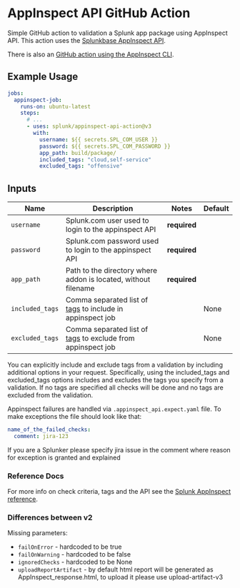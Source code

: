 # AppInspect API GitHub Action

Simple GitHub action to validation a Splunk app package using AppInspect API. This action uses the [Splunkbase AppInspect API](https://dev.splunk.com/enterprise/docs/developapps/testvalidate/appinspect/runappinspectrequestsapi).

There is also an [GitHub action using the AppInspect CLI](https://github.com/splunk/appinspect-cli-action).

## Example Usage

```yaml
jobs:
  appinspect-job:
    runs-on: ubuntu-latest
    steps:
      # ...
      - uses: splunk/appinspect-api-action@v3
        with:
          username: ${{ secrets.SPL_COM_USER }}
          password: ${{ secrets.SPL_COM_PASSWORD }}
          app_path: build/package/
          included_tags: "cloud,self-service"
          excluded_tags: "offensive"
```

## Inputs

| Name            | Description                                                                    | Notes        | Default |
|-----------------|--------------------------------------------------------------------------------|--------------|---------|
| `username`      | Splunk.com user used to login to the appinspect API                            | **required** |         |
| `password`      | Splunk.com password used to login to the appinspect API                        | **required** |         |
| `app_path`      | Path to the directory where addon is located, without filename                 | **required** |         |
| `included_tags` | Comma separated list of [tags](#reference-docs) to include in appinspect job   |              | None    |
| `excluded_tags` | Comma separated list of [tags](#reference-docs) to exclude from appinspect job |              | None    |

You can explicitly include and exclude tags from a validation by including additional options in your request. Specifically, using the included_tags and excluded_tags options includes and excludes the tags you specify from a validation. If no tags are specified all checks will be done and no tags are excluded from the validation.

Appinspect failures are handled via `.appinspect_api.expect.yaml` file. To make exceptions the file should look like that:

```yaml
name_of_the_failed_checks:
  comment: jira-123
```

If you are a Splunker please specify jira issue in the comment where reason for exception is granted and explained

### Reference Docs

For more info on check criteria, tags and the API see the [Splunk AppInspect reference](https://dev.splunk.com/enterprise/reference/appinspect).


### Differences between v2 

Missing parameters:
    
- `failOnError` - hardcoded to be true
- `failOnWarning` - hardcoded to be false
- `ignoredChecks` - hardcoded to be None
- `uploadReportArtifact` - by default html report will be generated as AppInspect_response.html, to upload it please use upload-artifact-v3
